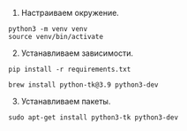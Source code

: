 1. Настраиваем окружение.
```
python3 -m venv venv
source venv/bin/activate
```

2. Устанавливаем зависимости.
```
pip install -r requirements.txt
```
```
brew install python-tk@3.9 python3-dev
```

3. Устанавливаем пакеты.
```
sudo apt-get install python3-tk python3-dev
```
